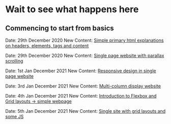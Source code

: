 # Wait to see what happens here

## Commencing to start from basics
Date: 29th December 2020
New Content: [Simple primary html explanations on headers, elements, tags and content](/firstWebsite/index.html) 

Date: 29th December 2020
New Content: [Single page website with parallax scrolling](/secondWebsite/index.html) 

Date: 1st Jan December 2021
New Content: [Responsive design in single page website](/thirdWebsite/index.html)

Date: 3rd Jan December 2021
New Content: [Multi-column display website](/fourthWebsite/index.html)

Date: 4th Jan December 2021
New Content: [Introduction to Flexbox and Grid layouts -> simple webpage](/fifthWebsite/index.html)

Date: 5th Jan December 2021
New Content: [Single site with grid layouts and some JS ](/sixthWebsite/index.html)


